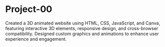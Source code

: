 # Project-00
Created a 3D animated website using HTML, CSS, JavaScript, and Canva, featuring interactive 3D elements,
responsive design, and cross-browser compatibility. Designed custom graphics and animations to enhance user
experience and engagement.
